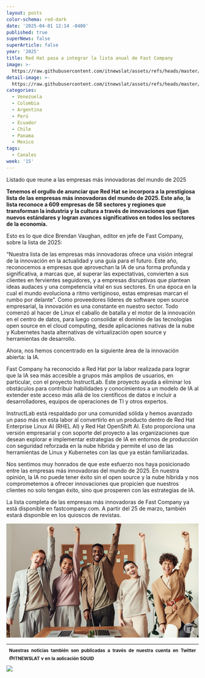 ```yaml
---
layout: posts
color-schema: red-dark
date: '2025-04-01 12:14 -0400'
published: true
superNews: false
superArticle: false
year: '2025'
title: Red Hat pasa a integrar la lista anual de Fast Company
image: >-
  https://raw.githubusercontent.com/itnewslat/assets/refs/heads/master/img/540x320/Celebracion-exito-p.jpg
detail-image: >-
  https://raw.githubusercontent.com/itnewslat/assets/refs/heads/master/img/1024x680/Celebracion-exito-g.jpg
categories:
  - Venezuela
  - Colombia
  - Argentina
  - Perú
  - Ecuador
  - Chile
  - Panama
  - Mexico
tags:
  - Canales
week: '15'
---
```

 Listado que reune a las empresas más innovadoras del mundo de 2025
 
**Tenemos el orgullo de anunciar que Red Hat se incorpora a la prestigiosa lista de las empresas más innovadoras del mundo de 2025. Este año, la lista reconoce a 609 empresas de 58 sectores y regiones que transforman la industria y la cultura a través de innovaciones que fijan nuevos estándares y logran avances significativos en todos los sectores de la economía.**
 
Esto es lo que dice Brendan Vaughan, editor en jefe de Fast Company, sobre la lista de 2025:
 
“Nuestra lista de las empresas más innovadoras ofrece una visión integral de la innovación en la actualidad y una guía para el futuro. Este año, reconocemos a empresas que aprovechan la IA de una forma profunda y significativa, a marcas que, al superar las expectativas, convierten a sus clientes en fervientes seguidores, y a empresas disruptivas que plantean ideas audaces y una competencia vital en sus sectores. En una época en la cual el mundo evoluciona a ritmo vertiginoso, estas empresas marcan el rumbo por delante”.
Como proveedores líderes de software open source empresarial, la innovación es una constante en nuestro sector. Todo comenzó al hacer de Linux el caballo de batalla y el motor de la innovación en el centro de datos, para luego consolidar el dominio de las tecnologías open source en el cloud computing, desde aplicaciones nativas de la nube y Kubernetes hasta alternativas de virtualización open source y herramientas de desarrollo.
 
Ahora, nos hemos concentrado en la siguiente área de la innovación abierta: la IA.
 
Fast Company ha reconocido a Red Hat por la labor realizada para lograr que la IA sea más accesible a grupos más amplios de usuarios, en particular, con el proyecto InstructLab. Este proyecto ayuda a eliminar los obstáculos para contribuir habilidades y conocimientos a un modelo de IA al extender este acceso más allá de los científicos de datos e incluir a desarrolladores, equipos de operaciones de TI y otros expertos. 
 
InstructLab está respaldado por una comunidad sólida y hemos avanzado un paso más en esta labor al convertirlo en un producto dentro de Red Hat Enterprise Linux AI (RHEL AI) y Red Hat OpenShift AI. Esto proporciona una versión empresarial y con soporte del proyecto a las organizaciones que desean explorar e implementar estrategias de IA en entornos de producción con seguridad reforzada en la nube híbrida y permite el uso de las herramientas de Linux y Kubernetes con las que ya están familiarizadas.
 
Nos sentimos muy honrados de que este esfuerzo nos haya posicionado entre las empresas más innovadoras del mundo de 2025. En nuestra opinión, la IA no puede tener éxito sin el open source y la nube híbrida y nos comprometemos a ofrecer innovaciones que propicien que nuestros clientes no solo tengan éxito, sino que prosperen con las estrategias de IA.
 
La lista completa de las empresas más innovadoras de Fast Company ya está disponible en fastcompany.com. A partir del 25 de marzo, también estará disponible en los quioscos de revistas.

![](https://raw.githubusercontent.com/itnewslat/assets/refs/heads/master/img/540x320/Celebracion-exito-p.jpg)

<table style="height: 42px;" width="569">
<tbody>
<tr>
<td style="text-align: justify;"><sub><strong>Nuestras noticias también son publicadas a través de nuestra cuenta en Twitter <a href="https://twitter.com/itnewslat?lang=es">@ITNEWSLAT</a> y en la aplicación <a href="https://squidapp.co/en/">SQUID</a></strong></sub></td>
</tr>
</tbody>
</table>

<img src="https://tracker.metricool.com/c3po.jpg?hash=56f88a41e39ab42c063cc51676587a04"/>
